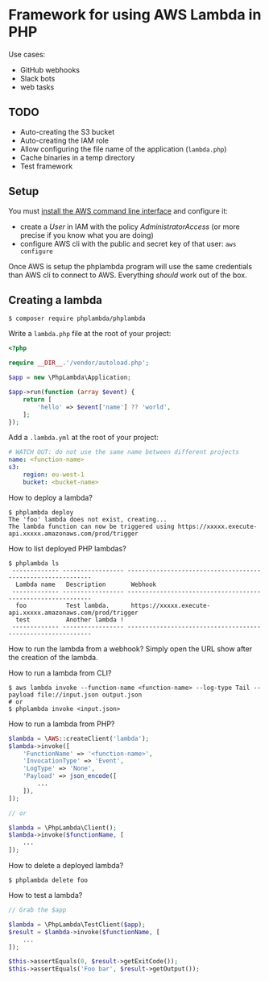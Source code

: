 # Framework for using AWS Lambda in PHP

Use cases:

- GitHub webhooks
- Slack bots
- web tasks

## TODO

- Auto-creating the S3 bucket
- Auto-creating the IAM role
- Allow configuring the file name of the application (`lambda.php`)
- Cache binaries in a temp directory
- Test framework

## Setup

You must [install the AWS command line interface](http://docs.aws.amazon.com/cli/latest/userguide/installing.html) and configure it:

- create a *User* in IAM with the policy *AdministratorAccess* (or more precise if you know what you are doing)
- configure AWS cli with the public and secret key of that user: `aws configure`

Once AWS is setup the phplambda program will use the same credentials than AWS cli to connect to AWS. Everything *should* work out of the box.

## Creating a lambda

```shell
$ composer require phplambda/phplambda
```

Write a `lambda.php` file at the root of your project:

```php
<?php

require __DIR__.'/vendor/autoload.php';

$app = new \PhpLambda\Application;

$app->run(function (array $event) {
    return [
        'hello' => $event['name'] ?? 'world',
    ];
});
```

Add a `.lambda.yml` at the root of your project:

```yaml
# WATCH OUT: do not use the same name between different projects
name: <function-name>
s3:
    region: eu-west-1
    bucket: <bucket-name>
```

How to deploy a lambda?

```shell
$ phplambda deploy
The 'foo' lambda does not exist, creating...
The lambda function can now be triggered using https://xxxxx.execute-api.xxxxx.amazonaws.com/prod/trigger
```

How to list deployed PHP lambdas?

```shell
$ phplambda ls
 ------------- ----------------- ------------------------------------------------------------
  Lambda name   Description       Webhook
 ------------- ----------------- ------------------------------------------------------------
  foo           Test lambda.      https://xxxxx.execute-api.xxxxx.amazonaws.com/prod/trigger
  test          Another lambda !
 ------------- ----------------- ------------------------------------------------------------
```

How to run the lambda from a webhook? Simply open the URL show after the creation of the lambda.

How to run a lambda from CLI?

```shell
$ aws lambda invoke --function-name <function-name> --log-type Tail --payload file://input.json output.json
# or
$ phplambda invoke <input.json>
```

How to run a lambda from PHP?

```php
$lambda = \AWS::createClient('lambda');
$lambda->invoke([
    'FunctionName' => '<function-name>',
    'InvocationType' => 'Event',
    'LogType' => 'None',
    'Payload' => json_encode([
        ...
    ]),
]);

// or

$lambda = \PhpLambda\Client();
$lambda->invoke($functionName, [
    ...
]);
```

How to delete a deployed lambda?

```shell
$ phplambda delete foo
```

How to test a lambda?

```php
// Grab the $app

$lambda = \PhpLambda\TestClient($app);
$result = $lambda->invoke($functionName, [
    ...
]);

$this->assertEquals(0, $result->getExitCode());
$this->assertEquals('Foo bar', $result->getOutput());
```
